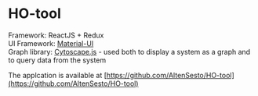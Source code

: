 # HO-tool

Framework: ReactJS + Redux\
UI Framework: [Material-UI](https://material-ui.com/)\
Graph library: [Cytoscape.js](https://js.cytoscape.org/) - used both to display a system as a graph and to query data from the system

The applcation is available at [https://github.com/AltenSesto/HO-tool](https://github.com/AltenSesto/HO-tool)
